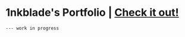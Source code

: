 # 1nkblade's Portfolio  |  <a href="https://1nkblade.github.io/" target="_blank">Check it out!</a>
 	--- work in progress
